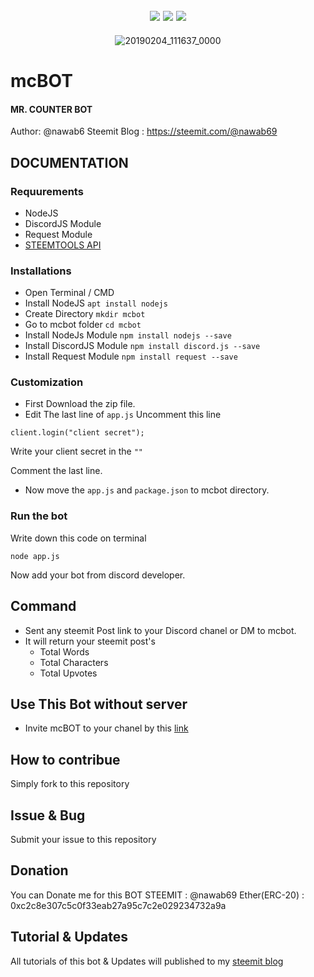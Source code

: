 
<div align="center">
  
![](https://img.shields.io/github/release/nawab69/mcbot.svg?style=flat-square)
![](https://img.shields.io/github/license/nawab69/mcbot.svg?style=flat-square)
![](https://img.shields.io/github/last-commit/nawab69/mcbot.svg?style=flat-square)
---
![20190204_111637_0000](https://user-images.githubusercontent.com/44573643/52191409-a7e7a300-286e-11e9-94ac-80211bfd42f5.png)


</div>


# mcBOT
#### MR. COUNTER BOT
Author: @nawab6
Steemit Blog : https://steemit.com/@nawab69


## DOCUMENTATION 
### Requurements
- NodeJS
- DiscordJS Module
- Request Module
- [STEEMTOOLS API](http://github.com/nawab69/steemtools-api)

### Installations 
- Open Terminal / CMD
- Install NodeJS
``apt install nodejs``
- Create Directory
``mkdir mcbot``
- Go to mcbot folder
``cd mcbot``
- Install NodeJs Module
``npm install nodejs --save``
- Install DiscordJS Module
``npm install discord.js --save``
- Install Request Module
``npm install request --save``

### Customization
- First Download the zip file.
- Edit The last line of ``app.js`` 
 Uncomment this line
 ```
 client.login("client secret");  
 ```
 Write your client secret in the ``""``
 
 Comment the last line.
 
- Now move the ``app.js`` and ``package.json`` to mcbot directory.

### Run the bot 
Write down this code on terminal
```
node app.js
```
Now add your bot from discord developer.


## Command

- Sent any steemit Post link to your Discord chanel or DM to mcbot.
- It will return your steemit post's  
   - Total Words
   - Total Characters 
   - Total Upvotes
 
 ## Use This Bot without server
 - Invite mcBOT to your chanel by this [link](https://discordapp.com/oauth2/authorize?client_id=541498419672383509&permissions=522304&scope=bot)
## How to contribue
Simply fork to this repository
## Issue & Bug
Submit your issue to this repository
## Donation
You can Donate me for this BOT
 STEEMIT : @nawab69
 Ether(ERC-20) : 0xc2c8e307c5c0f33eab27a95c7c2e029234732a9a

## Tutorial & Updates
All tutorials of this bot & Updates will published to my [steemit blog](https://steemit.com/@nawab69)


